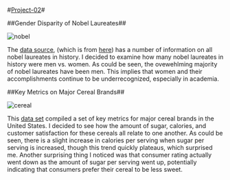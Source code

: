 #[Project-02](https://github.com/mikeizbicki/cmc-csci040/tree/2022fall/project_02)#


##Gender Disparity of Nobel Laureates## 

![nobel](https://user-images.githubusercontent.com/89937813/197911505-aa12ebca-0da0-4bc9-8538-6aaa2f2e7d74.png)

The [data source](https://api.nobelprize.org/v1/laureate.json), (which is from [here](https://github.com/jdorfman/awesome-json-datasets)) has a number of information on all nobel laureates in history. I decided to examine how many nobel laureates in history were men vs. women. As could be seen, the ovewehlming majority of nobel laureates have been men. This implies that women and their accomplishments continue to be underrecognized, especially in academia. 

##Key Metrics on Major Cereal Brands## 

![cereal](https://user-images.githubusercontent.com/89937813/197912421-47d51f30-de08-4ef3-89a2-a412154f6435.png)

This [data set](https://www.kaggle.com/datasets/crawford/80-cereals) compiled a set of key metrics for major cereal brands in the United States. I decided to see how the amount of sugar, calories, and customer satisfaction for these cereals all relate to one another. As could be seen, there is a slight increase in calories per serving when sugar per serving is increased, though this trend quickly plateaus, which surprised me. Another surprising thing I noticed was that consumer rating actually went down as the amount of sugar per serving went up, potentially indicating that consumers prefer their cereal to be less sweet. 
